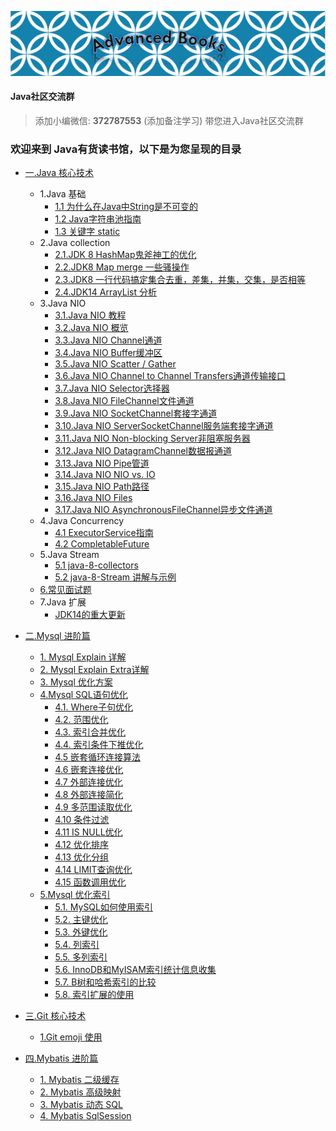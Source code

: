![GitLogo](doc/book.jpg)

#### Java社区交流群
> 添加小编微信: **372787553** (添加备注学习) 带您进入Java社区交流群

### 欢迎来到 Java有货读书馆，以下是为您呈现的目录

- [一.Java 核心技术](note/java/README.md)
    - 1.Java 基础
        - [1.1 为什么在Java中String是不可变的](note/java/base/String.md)
        - [1.2 Java字符串池指南](note/java/base/StringPool.md)
        - [1.3 关键字 static](note/java/base/static.md)
    - 2.Java collection
        - [2.1.JDK 8 HashMap鬼斧神工的优化](https://blog.csdn.net/weixin_38937840/article/details/106805496)
        - [2.2.JDK8 Map merge 一些骚操作](note/java/collection/map/map_merge.md)
        - [2.3.JDK8 一行代码搞定集合去重，差集，并集，交集，是否相等](https://blog.csdn.net/weixin_38937840/article/details/107338265)
        - [2.4.JDK14 ArrayList 分析](note/java/collection/list/ArrayList.md)
    - 3.Java NIO
        - [3.1.Java NIO 教程](note/java/nio/JavaNIO教程.md)    
        - [3.2.Java NIO 概览](note/java/nio/JavaNIO概览.md)    
        - [3.3.Java NIO Channel通道](note/java/nio/Channel通道.md)    
        - [3.4.Java NIO Buffer缓冲区](note/java/nio/Buffer缓冲区.md)    
        - [3.5.Java NIO Scatter / Gather](note/java/nio/ScatterGather.md)    
        - [3.6.Java NIO Channel to Channel Transfers通道传输接口](note/java/nio/Transfers通道传输接口.md)    
        - [3.7.Java NIO Selector选择器](note/java/nio/Selector选择器.md)    
        - [3.8.Java NIO FileChannel文件通道](note/java/nio/FileChannel文件通道.md)    
        - [3.9.Java NIO SocketChannel套接字通道](note/java/nio/SocketChannel套接字通道.md)    
        - [3.10.Java NIO ServerSocketChannel服务端套接字通道](note/java/nio/ServerSocketChannel服务端套接字通道.md)    
        - [3.11.Java NIO Non-blocking Server非阻塞服务器](note/java/nio/Server非阻塞服务器.md)    
        - [3.12.Java NIO DatagramChannel数据报通道](note/java/nio/DatagramChannel数据报通道.md)    
        - [3.13.Java NIO Pipe管道](note/java/nio/Pipe管道.md)    
        - [3.14.Java NIO NIO vs. IO](note/java/nio/NIOvsIO.md)    
        - [3.15.Java NIO Path路径](note/java/nio/Path路径.md)    
        - [3.16.Java NIO Files](note/java/nio/Files.md)    
        - [3.17.Java NIO AsynchronousFileChannel异步文件通道](note/java/nio/AsynchronousFileChannel异步文件通道.md)  
    - 4.Java Concurrency
         - [4.1 ExecutorService指南](note/java/concurrency/ExecutorService指南.md)  
         - [4.2 CompletableFuture](https://blog.csdn.net/weixin_38937840/article/details/105046588) 
    - 5.Java Stream  
         - [5.1 java-8-collectors](note/java/stream/collectors.md) 
         - [5.2 java-8-Stream 讲解与示例](note/java/stream/stream.md)       
    - [6.常见面试题](note/java/InterviewQuestions/README.md)
    - 7.Java 扩展 
        - [JDK14的重大更新](https://blog.csdn.net/weixin_38937840/article/details/105054595)

- [二.Mysql 进阶篇](note/mysql/README.md)
    - [1. Mysql Explain 详解](note/mysql/book/Explain.md)
    - [2. Mysql Explain Extra详解](note/mysql/book/Extra.md)
    - [3. Mysql 优化方案](note/mysql/book/优化方案.md)
    - [4.Mysql SQL语句优化](note/mysql/book/sql优化/优化SQL语句.md)
        - [4.1. Where子句优化](note/mysql/book/sql优化/WHERE子句优化.md)
        - [4.2. 范围优化](note/mysql/book/sql优化/范围优化.md)
        - [4.3. 索引合并优化](note/mysql/book/sql优化/索引合并优化.md)
        - [4.4. 索引条件下推优化](note/mysql/book/sql优化/索引条件下推优化.md)
        - [4.5 嵌套循环连接算法](note/mysql/book/sql优化/嵌套循环连接算法.md)
        - [4.6 嵌套连接优化](note/mysql/book/sql优化/嵌套连接接优化.md)
        - [4.7 外部连接优化](note/mysql/book/sql优化/外部连接优化.md)
        - [4.8 外部连接简化](note/mysql/book/sql优化/外部连接简化.md)
        - [4.9 多范围读取优化](note/mysql/book/sql优化/多范围读取优化.md)
        - [4.10 条件过滤](note/mysql/book/sql优化/条件过滤.md)
        - [4.11 IS NULL优化](note/mysql/book/sql优化/ISNULL优化.md)
        - [4.12 优化排序](note/mysql/book/sql优化/优化排序.md)
        - [4.13 优化分组](note/mysql/book/sql优化/优化分组.md)
        - [4.14 LIMIT查询优化](note/mysql/book/sql优化/LIMIT查询优化.md)
        - [4.15 函数调用优化](note/mysql/book/sql优化/函数调用优化.md)
    - [5.Mysql 优化索引](note/mysql/book/索引优化/优化索引.md)
        - [5.1. MySQL如何使用索引](note/mysql/book/索引优化/MySQL如何使用索引.md)
        - [5.2. 主键优化](note/mysql/book/索引优化/主键优化.md)
        - [5.3. 外键优化](note/mysql/book/索引优化/外键优化.md)
        - [5.4. 列索引](note/mysql/book/索引优化/列索引.md)
        - [5.5. 多列索引](note/mysql/book/索引优化/多列索引.md)
        - [5.6. InnoDB和MyISAM索引统计信息收集](note/mysql/book/索引优化/InnoDB和MyISAM索引统计信息收集.md)
        - [5.7. B树和哈希索引的比较](note/mysql/book/索引优化/B树和哈希索引的比较.md)
        - [5.8. 索引扩展的使用](note/mysql/book/索引优化/索引扩展的使用.md)        
- [三.Git 核心技术](note/git/README.md)
    - [1.Git emoji 使用](note/git/emoji/emoji.md)
- [四.Mybatis 进阶篇](note/mybatis/README.md)  
    - [1. Mybatis 二级缓存](https://blog.csdn.net/weixin_38937840/article/details/106332696)
    - [2. Mybatis 高级映射](note/mybatis/结果映射.md)
    - [3. Mybatis 动态 SQL](note/mybatis/动态SQL.md)
    - [4. Mybatis SqlSession](note/mybatis/SqlSession.md) 